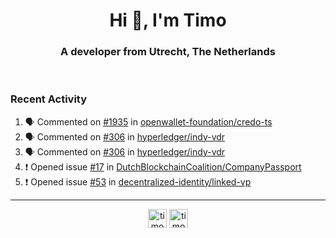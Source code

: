 <h1 align="center">Hi 👋, I'm Timo</h1>
<h3 align="center">A developer from Utrecht, The Netherlands</h3>
<br/>
<!-- https://github.com/rahuldkjain/github-profile-readme-generator --!>

<!--  <p align="left"><img src="https://github-readme-stats.vercel.app/api?username=timoglastra&show_icons=true&count_private=true&" alt="timoglastra" /></p> --!>

<!--
Github language stats
<p align="left"><img src="https://github-readme-stats.vercel.app/api/top-langs/?username=timoglastra&layout=compact" alt="timoglastra" /><p>
-->

<!-- Codestats language stats -->
<!-- <p align="left"><img src="https://codestats-readme.vercel.app/api/top-langs/?username=timoglastra&layout=compact&language_count=12" alt="timoglastra" /><p>    --!>
  
<h3>Recent Activity</h3>

<!--START_SECTION:activity-->
1. 🗣 Commented on [#1935](https://github.com/openwallet-foundation/credo-ts/issues/1935#issuecomment-2200023196) in [openwallet-foundation/credo-ts](https://github.com/openwallet-foundation/credo-ts)
2. 🗣 Commented on [#306](https://github.com/hyperledger/indy-vdr/issues/306#issuecomment-2199710852) in [hyperledger/indy-vdr](https://github.com/hyperledger/indy-vdr)
3. 🗣 Commented on [#306](https://github.com/hyperledger/indy-vdr/issues/306#issuecomment-2199453258) in [hyperledger/indy-vdr](https://github.com/hyperledger/indy-vdr)
4. ❗ Opened issue [#17](https://github.com/DutchBlockchainCoalition/CompanyPassport/issues/17) in [DutchBlockchainCoalition/CompanyPassport](https://github.com/DutchBlockchainCoalition/CompanyPassport)
5. ❗ Opened issue [#53](https://github.com/decentralized-identity/linked-vp/issues/53) in [decentralized-identity/linked-vp](https://github.com/decentralized-identity/linked-vp)
<!--END_SECTION:activity-->

---

<p align="center">
<a href="https://twitter.com/timoglastra" target="blank"><img align="center" src="https://cdn.jsdelivr.net/npm/simple-icons@3.0.1/icons/twitter.svg" alt="timoglastra" height="30" width="30" /></a>
<a href="https://linkedin.com/in/timoglastra" target="blank"><img align="center" src="https://cdn.jsdelivr.net/npm/simple-icons@3.0.1/icons/linkedin.svg" alt="timoglastra" height="30" width="30" /></a>
</p>



